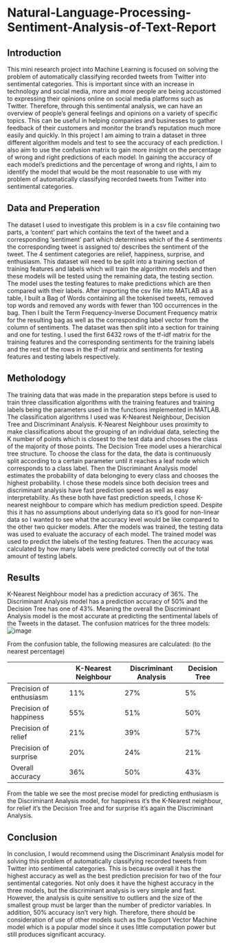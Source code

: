 # Natural-Language-Processing-Sentiment-Analysis-of-Text-Report

## Introduction
This mini research project into Machine Learning is focused on solving the problem of automatically
classifying recorded tweets from Twitter into sentimental categories. This is important since with an
increase in technology and social media, more and more people are being accustomed to expressing
their opinions online on social media platforms such as Twitter. Therefore, through this sentimental
analysis, we can have an overview of people’s general feelings and opinions on a variety of specific
topics. This can be useful in helping companies and businesses to gather feedback of their customers
and monitor the brand’s reputation much more easily and quickly.
In this project I am aiming to train a dataset in three different algorithm models and test to see the
accuracy of each prediction. I also aim to use the confusion matrix to gain more insight on the
percentage of wrong and right predictions of each model. In gaining the accuracy of each model’s
predictions and the percentage of wrong and rights, I aim to identify the model that would be the
most reasonable to use with my problem of automatically classifying recorded tweets from Twitter
into sentimental categories.

## Data and Preperation
The dataset I used to investigate this problem is in a csv file containing two parts, a ‘content’ part
which contains the text of the tweet and a corresponding ‘sentiment’ part which determines which
of the 4 sentiments the corresponding tweet is assigned to/ describes the sentiment of the tweet.
The 4 sentiment categories are relief, happiness, surprise, and enthusiasm. This dataset will need to
be split into a training section of training features and labels which will train the algorithm models
and then these models will be tested using the remaining data, the testing section. The model uses
the testing features to make predictions which are then compared with their labels.
After importing the csv file into MATLAB as a table, I built a Bag of Words containing all the
tokenised tweets, removed top words and removed any words with fewer than 100 occurrences in
the bag. Then I built the Term Frequency-Inverse Document Frequency matrix for the resulting bag
as well as the corresponding label vector from the column of sentiments. The dataset was then split
into a section for training and one for testing. I used the first 6432 rows of the tf-idf matrix for the
training features and the corresponding sentiments for the training labels and the rest of the rows in
the tf-idf matrix and sentiments for testing features and testing labels respectively.

## Metholodogy
The training data that was made in the preparation steps before is used to train three classification
algorithms with the training features and training labels being the parameters used in the functions
implemented in MATLAB.
The classification algorithms I used was K-Nearest Neighbour, Decision Tree and Discriminant
Analysis. K-Nearest Neighbour uses proximity to make classifications about the grouping of an
individual data, selecting the K number of points which is closest to the test data and chooses the
class of the majority of those points. The Decision Tree model uses a hierarchical tree structure. To
choose the class for the data, the data is continuously split according to a certain parameter until it
reaches a leaf node which corresponds to a class label. Then the Discriminant Analysis model
estimates the probability of data belonging to every class and chooses the highest probability. I
chose these models since both decision trees and discriminant analysis have fast prediction speed as
well as easy interpretability. As these both have fast prediction speeds, I chose K-nearest neighbour
to compare which has medium prediction speed. Despite this it has no assumptions about
underlying data so it’s good for non-linear data so I wanted to see what the accuracy level would be
like compared to the other two quicker models.
After the models was trained, the testing data was used to evaluate the accuracy of each model. The
trained model was used to predict the labels of the testing features. Then the accuracy was
calculated by how many labels were predicted correctly out of the total amount of testing labels.

## Results
K-Nearest Neighbour model has a prediction accuracy of 36%. The Discriminant Analysis model has a
prediction accuracy of 50% and the Decision Tree has one of 43%. Meaning the overall the
Discriminant Analysis model is the most accurate at predicting the sentimental labels of the Tweets
in the dataset.
The confusion matrices for the three models:
![image](https://github.com/jjesss/Natural-Language-Processing-Sentiment-Analysis-of-Text-Report/assets/77901330/6c6db337-9e60-41b0-aab5-e4cc962813a4)

From the confusion table, the following measures are calculated: (to the nearest percentage)

|                      | K-Nearest Neighbour | Discriminant Analysis | Decision Tree |
|----------------------|--------------------|----------------------|---------------|
| Precision of enthusiasm | 11%                | 27%                  | 5%            |
| Precision of happiness  | 55%                | 51%                  | 50%           |
| Precision of relief     | 21%                | 39%                  | 57%           |
| Precision of surprise   | 20%                | 24%                  | 21%           |
| Overall accuracy        | 36%                | 50%                  | 43%           |

From the table we see the most precise model for predicting enthusiasm is the Discriminant Analysis
model, for happiness it’s the K-Nearest neighbour, for relief it’s the Decision Tree and for surprise it’s
again the Discriminant Analysis.

## Conclusion 
In conclusion, I would recommend using the Discriminant Analysis model for solving this problem of
automatically classifying recorded tweets from Twitter into sentimental categories. This is because
overall it has the highest accuracy as well as the best prediction precision for two of the four
sentimental categories. Not only does it have the highest accuracy in the three models, but the
discriminant analysis is very simple and fast. However, the analysis is quite sensitive to outliers and
the size of the smallest group must be larger than the number of predictor variables. In addition,
50% accuracy isn’t very high. Therefore, there should be consideration of use of other models such
as the Support Vector Machine model which is a popular model since it uses little computation
power but still produces significant accuracy.
